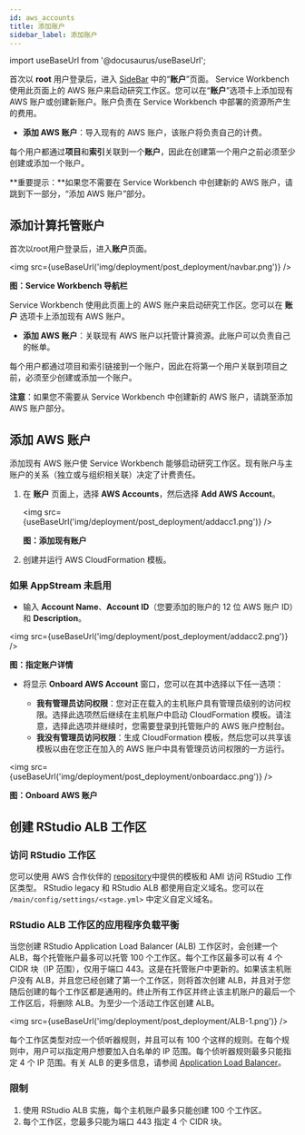 ```yaml
---
id: aws_accounts
title: 添加账户
sidebar_label: 添加账户
---
```


import useBaseUrl from '@docusaurus/useBaseUrl';

首次以 **root** 用户登录后，进入 [SideBar](/zh/user_guide/introduction) 中的“**账户**”页面。 Service Workbench 使用此页面上的 AWS 账户来启动研究工作区。您可以在“**账户**”选项卡上添加现有 AWS 账户或创建新账户。账户负责在 Service Workbench 中部署的资源所产生的费用。

* **添加 AWS 账户**：导入现有的 AWS 账户，该账户将负责自己的计费。

每个用户都通过**项目**和**索引**关联到一个**账户**，因此在创建第一个用户之前必须至少创建或添加一个账户。

**重要提示：**如果您不需要在 Service Workbench 中创建新的 AWS 账户，请跳到下一部分，“添加 AWS 账户”部分。


## 添加计算托管账户

首次以root用户登录后，进入**账户**页面。

<img src={useBaseUrl('img/deployment/post_deployment/navbar.png')} />

**图：Service Workbench 导航栏**

Service Workbench 使用此页面上的 AWS 账户来启动研究工作区。您可以在 **账户** 选项卡上添加现有 AWS 账户。

+ **添加 AWS 账户**：关联现有 AWS 账户以托管计算资源。此账户可以负责自己的帐单。

每个用户都通过项目和索引链接到一个账户，因此在将第一个用户关联到项目之前，必须至少创建或添加一个账户。

**注意**：如果您不需要从 Service Workbench 中创建新的 AWS 账户，请跳至添加 AWS 账户部分。


## 添加 AWS 账户

添加现有 AWS 账户使 Service Workbench 能够启动研究工作区。现有账户与主账户的关系（独立或与组织相关联）决定了计费责任。

1. 在 **账户** 页面上，选择 **AWS Accounts**，然后选择 **Add AWS Account**。

     <img src={useBaseUrl('img/deployment/post_deployment/addacc1.png')} />
 
     **图：添加现有账户**

2. 创建并运行 AWS CloudFormation 模板。

### 如果 AppStream 未启用

+ 输入 **Account Name**、**Account ID**（您要添加的账户的 12 位 AWS 账户 ID）和 **Description**。

<img src={useBaseUrl('img/deployment/post_deployment/addacc2.png')} />

**图：指定账户详情**

+ 将显示 **Onboard AWS Account** 窗口，您可以在其中选择以下任一选项：

     - **我有管理员访问权限**：您对正在载入的主机账户具有管理员级别的访问权限。选择此选项然后继续在主机账户中启动 CloudFormation 模板。请注意，选择此选项并继续时，您需要登录到托管账户的 AWS 账户控制台。
     - **我没有管理员访问权限**：生成 CloudFormation 模板，然后您可以共享该模板以由在您正在加入的 AWS 账户中具有管理员访问权限的一方运行。
 
<img src={useBaseUrl('img/deployment/post_deployment/onboardacc.png')} />


**图：Onboard AWS 账户**



## 创建 RStudio ALB 工作区

### 访问 RStudio 工作区

您可以使用 AWS 合作伙伴的 
[repository](https://github.com/RLOpenCatalyst/Service_Workbench_Templates)中提供的模板和 AMI 访问 RStudio 工作区类型。 RStudio legacy 和 RStudio ALB 都使用自定义域名。您可以在 `/main/config/settings/<stage.yml>` 中定义自定义域名。

### RStudio ALB 工作区的应用程序负载平衡

当您创建 RStudio Application Load Balancer (ALB) 工作区时，会创建一个 ALB，每个托管账户最多可以托管 100 个工作区。每个工作区最多可以有 4 个 CIDR 块（IP 范围），仅用于端口 443。这是在托管账户中更新的。如果该主机账户没有 ALB，并且您已经创建了第一个工作区，则将首次创建 ALB，并且对于您随后创建的每个工作区都是通用的。终止所有工作区并终止该主机账户的最后一个工作区后，将删除 ALB。为至少一个活动工作区创建 ALB。

<img src={useBaseUrl('img/deployment/post_deployment/ALB-1.png')} />

每个工作区类型对应一个侦听器规则，并且可以有 100 个这样的规则。在每个规则中，用户可以指定用户想要加入白名单的 IP 范围。每个侦听器规则最多只能指定 4 个 IP 范围。有关 ALB 的更多信息，请参阅 [Application Load Balancer](https://docs.aws.amazon.com/elasticloadbalancing/latest/application/introduction.html)。

### 限制

1. 使用 RStudio ALB 实施，每个主机账户最多只能创建 100 个工作区。
2. 每个工作区，您最多只能为端口 443 指定 4 个 CIDR 块。
